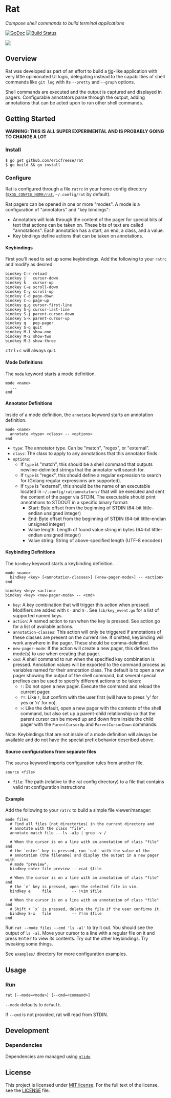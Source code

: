 # Rat

_Compose shell commands to build terminal applications_

[![GoDoc](https://godoc.org/github.com/jsantiagoh/rat?status.svg)](https://godoc.org/github.com/jsantiagoh/rat)
[![Build Status](https://travis-ci.org/jsantiagoh/rat.svg?branch=master)](https://travis-ci.org/jsantiagoh/rat)

![](demo.gif)

## Overview

Rat was developed as part of an effort to build a [tig](https://github.com/jonas/tig)-like application with very little opinionated UI logic, delegating instead to the capabilities of shell commands like `git log` with its `--pretty` and `--graph` options.

Shell commands are executed and the output is captured and displayed in pagers. Configurable annotators parse through the output, adding annotations that can be acted upon to run other shell commands.

## Getting Started

**WARNING: THIS IS ALL SUPER EXPERIMENTAL AND IS PROBABLY GOING TO CHANGE A LOT**

### Install

```shell
$ go get github.com/ericfreese/rat
$ go build && go install
```

### Configure

Rat is configured through a file `ratrc` in your home config directory ([`$XDG_CONFIG_HOME/rat`](https://specifications.freedesktop.org/basedir-spec/latest), `~/.config/rat` by default).

Rat pagers can be opened in one or more "modes". A mode is a configuration of "annotators" and "key bindings":

- Annotators will look through the content of the pager for special bits of text that actions can be taken on. These bits of text are called "annotations". Each annotation has a start, an end, a class, and a value.
- Key bindings define actions that can be taken on annotations.

#### Keybindings

First you'll need to set up some keybindings. Add the following to your `ratrc` and modify as desired:

```shell
bindkey C-r reload
bindkey j   cursor-down
bindkey k   cursor-up
bindkey C-e scroll-down
bindkey C-y scroll-up
bindkey C-d page-down
bindkey C-u page-up
bindkey g,g cursor-first-line
bindkey S-g cursor-last-line
bindkey S-j parent-cursor-down
bindkey S-k parent-cursor-up
bindkey q   pop-pager
bindkey S-q quit
bindkey M-1 show-one
bindkey M-2 show-two
bindkey M-3 show-three
```

<kbd>ctrl</kbd>+<kbd>c</kbd> will always quit.

#### Mode Definitions

The `mode` keyword starts a mode definition.

```shell
mode <name>
  ...
end
```

#### Annotator Definitions

Inside of a mode definition, the `annotate` keyword starts an annotation definition.

```shell
mode <name>
  annotate <type> <class> -- <options>
end
```

- `type`: The annotator type. Can be "match", "regex", or "external".
- `class`: The class to apply to any annotations that this annotator finds.
- `options`:
    - If `type` is "match", this should be a shell command that outputs newline-delimited strings that the annotator will search for.
    - If `type` is "regex", this should define a regular expression to search for (Golang regular expressions are supported).
    - If `type` is "external", this should be the name of an executable located in `~/.config/rat/annotators/` that will be executed and sent the content of the pager via STDIN. The executable should print annotations to STDOUT in a specific binary format:
        - Start: Byte offset from the beginning of STDIN (64-bit little-endian unsigned integer)
        - End: Byte offset from the beginning of STDIN (64-bit little-endian unsigned integer)
        - Value length: Length of found value string in bytes (64-bit little-endian unsigned integer)
        - Value string: String of above-specified length (UTF-8 encoded)

#### Keybinding Definitions

The `bindkey` keyword starts a keybinding definition.

```shell
mode <name>
  bindkey <key> [<annotation-classes>] [<new-pager-mode>] -- <action>
end

bindkey <key> <action>
bindkey <key> <new-pager-mode> -- <cmd>
```

- `key`: A key combination that will trigger this action when pressed. Modifiers are added with `C-` and `S-`. See `lib/key_event.go` for a list of supported named keys.
- `action`: A named action to run when the key is pressed. See action.go for a list of available actions.
- `annotation-classes`: This action will only be triggered if annotations of these classes are present on the current line. If omitted, keybinding will work anywhere in the pager. These should be comma-delimited.
- `new-pager-mode`: If the action will create a new pager, this defines the mode(s) to use when creating that pager.
- `cmd`: A shell command to run when the specified key combination is pressed. Annotation values will be exported to the command process as variables named for their annotation class. The default is to open a new pager showing the output of the shell command, but several special prefixes can be used to specify different actions to be taken:
    - `!`: Do not open a new pager. Execute the command and reload the current pager.
    - `?!`: Like `!`, but confirm with the user first (will have to press 'y' for yes or 'n' for no).
    - `>`: Like the default, open a new pager with the contents of the shell command, but also set up a parent-child relationship so that the parent cursor can be moved up and down from inside the child pager with the `ParentCursorUp` and `ParentCursorDown` commands.

Note: Keybindings that are not inside of a mode definition will always be available and do not have the special prefix behavior described above.

#### Source configurations from separate files

The `source` keyword imports configuration rules from another file.

```shell
source <file>
```

- `file`: The path (relative to the rat config directory) to a file that contains valid rat configuration instructions

#### Example

Add the following to your `ratrc` to build a simple file viewer/manager:

```shell
mode files
  # Find all files (not directories) in the current directory and
  # annotate with the class "file".
  annotate match file -- ls -a1p | grep -v /

  # When the cursor is on a line with an annotation of class "file" and
  # the `enter` key is pressed, run `cat` with the value of the
  # annotation (the filename) and display the output in a new pager with
  # mode "preview". 
  bindkey enter file preview -- >cat $file

  # When the cursor is on a line with an annotation of class "file" and
  # the `e` key is pressed, open the selected file in vim.
  bindkey e     file         -- !vim $file

  # When the cursor is on a line with an annotation of class "file" and
  # Shift + `x` is pressed, delete the file if the user confirms it.
  bindkey S-x   file         -- ?!rm $file
end
```

Run `rat --mode files --cmd 'ls -al'` to try it out. You should see the output of `ls -al`. Move your cursor to a line with a regular file on it and press <kbd>Enter</kbd> to view its contents. Try out the other keybindings. Try tweaking some things.

See `examples/` directory for more configuration examples.

## Usage

### Run

``` shell
rat [--mode=<mode>] [--cmd=<command>]
```

`--mode` defaults to `default`.

If `--cmd` is not provided, rat will read from STDIN.

## Development

### Dependencies

Dependencies are managed using [`glide`](https://github.com/Masterminds/glide).

## License

This project is licensed under [MIT license](http://opensource.org/licenses/MIT). For the full text of the license, see the [LICENSE](LICENSE) file.
